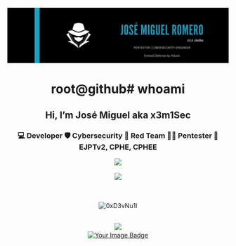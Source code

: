 ![Mi Banner](./banner.png)

<div align="center">
  <h1>root@github# whoami </h1>
</div>

<div align="center">
  <h2>Hi, I’m José Miguel aka x3m1Sec</h2>
<h3> 💻 Developer 🛡️ Cybersecurity 🔴 Red Team 👨‍💻 Pentester 📜 EJPTv2, CPHE, CPHEE </h3> 


<div identificación="centro" align="center">
    <a href="https://git.io/typing-svg"><img src="https://readme-typing-svg.herokuapp.com?font=Fira+Code&weight=700&size=25&pause=10000000&color=adabab&center=true&vCenter=true&width=435&lines=%3C+My+Skills+%3E" /></a>
</div>
<p align="center">
  <a href="https://skillicons.dev">
    <img src="https://skillicons.dev/icons?i=linux,windows,kali,arch,java,spring,bash,powershell,py,docker,latex,vim,vscode" />
  </a>
</p><br>

<p align="center"><img align="center" src="https://github-readme-stats.vercel.app/api/top-langs?username=x3m1Sec&show_icons=true&locale=en&layout=compact&theme=github_dark" alt="0xD3vNu1l" /></p><br>


<div identificación="centro" align="center">
    <a href="https://git.io/typing-svg"><img src="https://readme-typing-svg.herokuapp.com?font=Fira+Code&weight=700&size=25&pause=10000000&color=adabab&center=true&vCenter=true&width=435&lines=%3C+TryHackme+Profile+%3E" /></a>
</div>

     

  <a title="Try Hack Me Profile" href="https://tryhackme.com/api/v2/badges/public-profile?userPublicId=3128319">
<img src="https://tryhackme-badges.s3.amazonaws.com/x3m1Sec.png" alt="Your Image Badge" />
<br>
